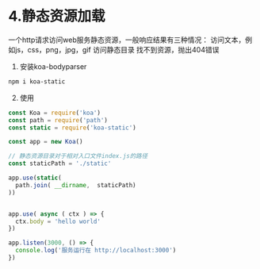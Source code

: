 # 4.静态资源加载

一个http请求访问web服务静态资源，一般响应结果有三种情况：
访问文本，例如js，css，png，jpg，gif
访问静态目录
找不到资源，抛出404错误

1. 安装koa-bodyparser

```bash
npm i koa-static
```

2. 使用

```js
const Koa = require('koa')
const path = require('path')
const static = require('koa-static')

const app = new Koa()

// 静态资源目录对于相对入口文件index.js的路径
const staticPath = './static'

app.use(static(
  path.join( __dirname,  staticPath)
))


app.use( async ( ctx ) => {
  ctx.body = 'hello world'
})

app.listen(3000, () => {
  console.log('服务运行在 http://localhost:3000')
})
```
